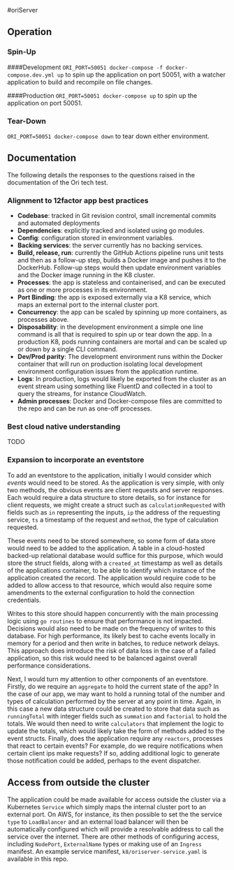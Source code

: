 #oriServer

## Operation

### Spin-Up
####Development
`ORI_PORT=50051 docker-compose -f docker-compose.dev.yml up` to spin up the application on port 50051, with a watcher 
application to build and recompile on file changes.

####Production
`ORI_PORT=50051 docker-compose up` to spin up the application on port 50051.

### Tear-Down
`ORI_PORT=50051 docker-compose down` to tear down either environment.

## Documentation
The following details the responses to the questions raised in the documentation of the Ori tech test.

### Alignment to 12factor app best practices

* **Codebase**: tracked in Git revision control, small incremental commits and automated deployments
* **Dependencies**: explicitly tracked and isolated using go modules.
* **Config**: configuration stored in environment variables.
* **Backing services**: the server currently has no backing services.
* **Build, release, run**: currently the GitHub Actions pipeline runs unit tests and then as a follow-up step, builds a
Docker image and pushes it to the DockerHub. Follow-up steps would then update environment variables and the Docker
image running in the K8 cluster.
* **Processes**: the app is stateless and containerised, and can be executed as one or more processes in its environment.
* **Port Binding**: the app is exposed externally via a K8 service, which maps an external port to the internal cluster port.
* **Concurrency**: the app can be scaled by spinning up more containers, as processes above.
* **Disposability**: in the development environment a simple one line command is all that is required to spin up or tear down
the app. In a production K8, pods running containers are mortal and can be scaled up or down by a single CLI command.
* **Dev/Prod parity**: The development environment runs within the Docker container that will run on production isolating
local development environment configuration issues from the application runtime.
* **Logs**: In production, logs would likely be exported from the cluster as an event stream using something like 
FluentD and collected in a tool to query the streams, for instance CloudWatch.
* **Admin processes**: Docker and Docker-compose files are committed to the repo and can be run as one-off processes.

### Best cloud native understanding

TODO

### Expansion to incorporate an eventstore

To add an eventstore to the application, initially I would consider which _events_ would need to be stored. As the
application is very simple, with only two methods, the obvious events are client requests and server responses. Each
would require a data structure to store details, so for instance for client requests, we might create a struct such as
`calculationRequested` with fields such as `in` representing the inputs, `ip` the address of the requesting 
service, `ts` a timestamp of the request and `method`, the type of calculation requested.

These events need to be stored somewhere, so some form of data store would need to be added to the application. A table
in a cloud-hosted backed-up relational database would suffice for this purpose, which would store the struct fields, 
along with a `created_at` timestamp as well as details of the applications container, to be able to identify which 
instance of the application created the record. The application would require code to be added to allow access to that 
resource, which would also require some amendments to the external configuration to hold the connection credentials.

Writes to this store should happen concurrently with the main processing logic using `go routines` to ensure that 
performance is not impacted. Decisions would also need to be made on the frequency of writes to this database. For high 
performance, its likely best to cache events locally in memory for a period and then write in batches, to reduce network
delays. This approach does introduce the risk of data loss in the case of a failed application, so this risk would
need to be balanced against overall performance considerations.

Next, I would turn my attention to other components of an eventstore. Firstly, do we require an `aggregate` to hold the
current state of the app? In the case of our app, we may want to hold a running total of the number and types of
calculation performed by the server at any point in time. Again, in this case a new data structure could be created to
store that data such as `runningTotal` with integer fields such as `summation` and `factorial` to hold the totals. We
would then need to write `calculators` that implement the logic to update the totals, which would likely take the form of
methods added to the event structs. Finally, does the application require any `reactors`, processes that react to certain
events? For example, do we require notifications when certain client ips make requests? If so, adding additional logic
to generate those notification could be added, perhaps to the event dispatcher.

## Access from outside the cluster
The application could be made available for access outside the cluster via a Kubernetes `Service` which simply maps the 
internal cluster port to an external port. On AWS, for instance, its then possible to set the the service `type` to 
`LoadBalancer` and an external load balancer will then be automatically configured which will provide a resolvable 
address to call the service over the internet. There are other methods of configuring access, including `NodePort`, 
`ExternalName` types or making use of an `Ingress` manifest. An example service manifest, `k8/oriserver-service.yaml` is
available in this repo.

